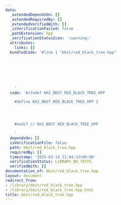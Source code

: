 ```yaml
---
data:
  _extendedDependsOn: []
  _extendedRequiredBy: []
  _extendedVerifiedWith: []
  _isVerificationFailed: false
  _pathExtension: hpp
  _verificationStatusIcon: ':warning:'
  attributes:
    links: []
  bundledCode: '#line 1 "bbst/red_black_tree.hpp"







    '
  code: '#ifndef KK2_BBST_RED_BLACK_TREE_HPP

    #define KK2_BBST_RED_BLACK_TREE_HPP 1




    #endif // KK2_BBST_RED_BLACK_TREE_HPP

    '
  dependsOn: []
  isVerificationFile: false
  path: bbst/red_black_tree.hpp
  requiredBy: []
  timestamp: '2025-03-14 21:44:33+09:00'
  verificationStatus: LIBRARY_NO_TESTS
  verifiedWith: []
documentation_of: bbst/red_black_tree.hpp
layout: document
redirect_from:
- /library/bbst/red_black_tree.hpp
- /library/bbst/red_black_tree.hpp.html
title: bbst/red_black_tree.hpp
---
```

